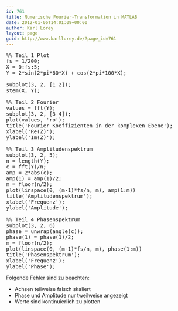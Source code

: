 ```yaml
---
id: 761
title: Numerische Fourier-Transformation in MATLAB
date: 2012-01-06T14:01:09+00:00
author: Karl Lorey
layout: page
guid: http://www.karllorey.de/?page_id=761
---
```

<pre class="brush: plain; title: ; notranslate" title="">%% Teil 1 Plot
fs = 1/200;
X = 0:fs:5;
Y = 2*sin(2*pi*60*X) + cos(2*pi*100*X);

subplot(3, 2, [1 2]);
stem(X, Y);

%% Teil 2 Fourier
values = fft(Y);
subplot(3, 2, [3 4]);
plot(values, 'ro');
title('Fourier Koeffizienten in der komplexen Ebene');
xlabel('Re(Z)');
ylabel('Im(Z)');

%% Teil 3 Amplitudenspektrum
subplot(3, 2, 5);
n = length(Y);
c = fft(Y)/n;
amp = 2*abs(c);
amp(1) = amp(1)/2;
m = floor(n/2);
plot(linspace(0, (m-1)*fs/n, m), amp(1:m))
title('Amplitudenspektrum');
xlabel('Frequenz');
ylabel('Amplitude');

%% Teil 4 Phasenspektrum
subplot(3, 2, 6)
phase = unwrap(angle(c));
phase(1) = phase(1)/2;
m = floor(n/2);
plot(linspace(0, (m-1)*fs/n, m), phase(1:m))
title('Phasenspektrum');
xlabel('Frequenz');
ylabel('Phase');
</pre>

Folgende Fehler sind zu beachten:

  * Achsen teilweise falsch skaliert
  * Phase und Amplitude nur tweilweise angezeigt
  * Werte sind kontinuierlich zu plotten